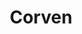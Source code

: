 ---
title: "Corven"
url: /ciudad-autonoma-de-buenos-aires/corven-avenida-doctor-ricardo-balbin/
shop: piezas de automóviles
---